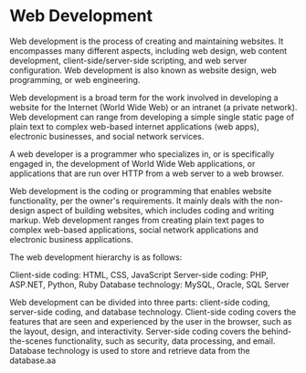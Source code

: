 # Web Development

Web development is the process of creating and maintaining websites. It encompasses many different aspects, including web design, web content development, client-side/server-side scripting, and web server configuration. Web development is also known as website design, web programming, or web engineering.

Web development is a broad term for the work involved in developing a website for the Internet (World Wide Web) or an intranet (a private network). Web development can range from developing a simple single static page of plain text to complex web-based internet applications (web apps), electronic businesses, and social network services.

A web developer is a programmer who specializes in, or is specifically engaged in, the development of World Wide Web applications, or applications that are run over HTTP from a web server to a web browser.

Web development is the coding or programming that enables website functionality, per the owner's requirements. It mainly deals with the non-design aspect of building websites, which includes coding and writing markup. Web development ranges from creating plain text pages to complex web-based applications, social network applications and electronic business applications.

The web development hierarchy is as follows:

Client-side coding: HTML, CSS, JavaScript
Server-side coding: PHP, ASP.NET, Python, Ruby
Database technology: MySQL, Oracle, SQL Server

Web development can be divided into three parts: client-side coding, server-side coding, and database technology. Client-side coding covers the features that are seen and experienced by the user in the browser, such as the layout, design, and interactivity. Server-side coding covers the behind-the-scenes functionality, such as security, data processing, and email. Database technology is used to store and retrieve data from the database.aa
